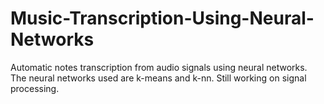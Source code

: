 # Music-Transcription-Using-Neural-Networks

Automatic notes transcription from audio signals using neural networks. The neural networks used are k-means and k-nn.
Still working on signal processing.

